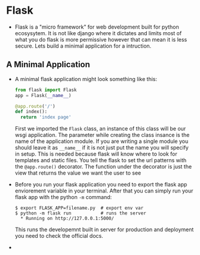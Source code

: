 # Flask

- Flask is a "micro framework" for web development built for python ecosysytem. It is not like django where it dictates and limits most of what you do flask is more permissive however that can mean it is less secure. Lets build a minimal application for a intruction.

## A Minimal Application

- A minimal flask application might look something like this:
  ```python
  from flask import Flask
  app = Flask(__name__)
  
  @app.route('/')
  def index():
    return 'index page'
  ```
  First we imported the `Flask` class, an instance of this class will be our wsgi application. The parameter while creating the class insance is the name of the application module. If you are writing a single module you should leave it as `__name__` if it is not just put the name you will specify in setup. This is needed because flask will know where to look for templates and static files. You tell the flask to set the url patterns with the `@app.route()` decorator. The function under the decorator is just the view that returns the value we want the user to see
  
- Before you run your flask application you need to export the flask app enviorement variable in your terminal. After that you can simply run your flask app with the python `-m` command:
  ```
  $ export FLASK_APP=filename.py  # export env var
  $ python -m flask run           # runs the server
    * Running on http://127.0.0.1:5000/
  ```
  This runs the developemnt built in server for production and deployment you need to check the official docs.
  
- 
